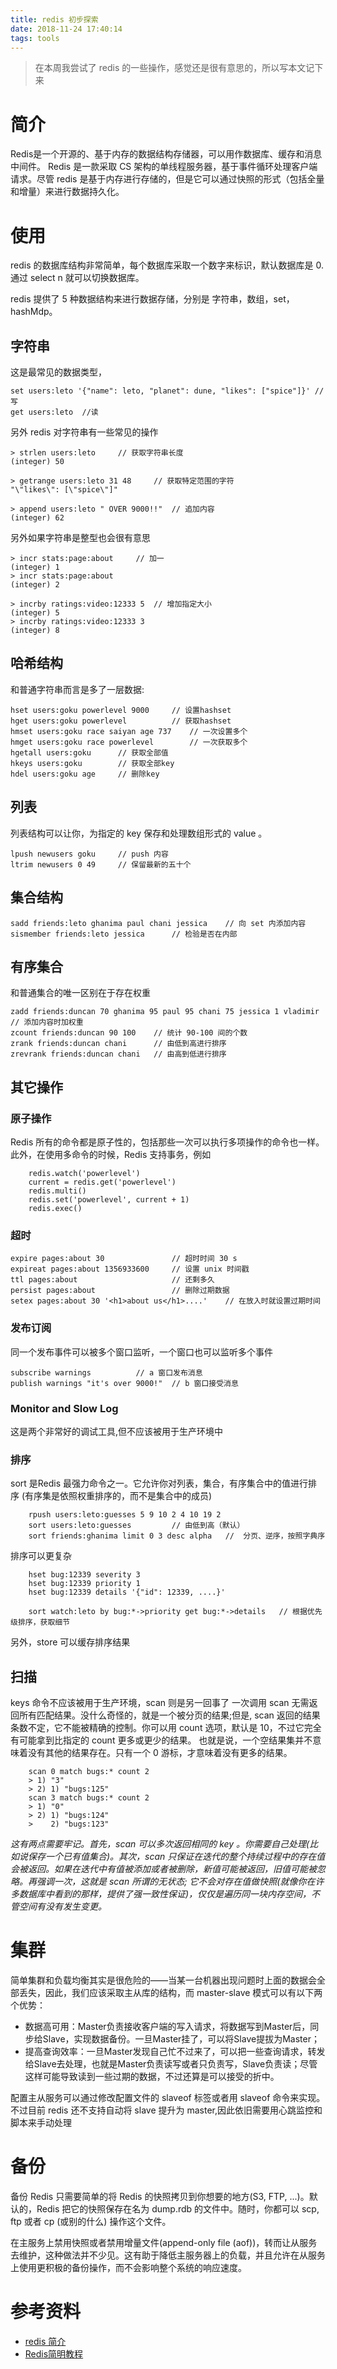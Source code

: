 ```yaml
---
title: redis 初步探索
date: 2018-11-24 17:40:14
tags: tools
---
```

> 在本周我尝试了 redis 的一些操作，感觉还是很有意思的，所以写本文记下来


# 简介
Redis是一个开源的、基于内存的数据结构存储器，可以用作数据库、缓存和消息中间件。
Redis 是一款采取 CS 架构的单线程服务器，基于事件循环处理客户端请求。尽管 redis 是基于内存进行存储的，但是它可以通过快照的形式（包括全量和增量）来进行数据持久化。


# 使用
redis 的数据库结构非常简单，每个数据库采取一个数字来标识，默认数据库是 0.通过 select n 就可以切换数据库。

redis 提供了 5 种数据结构来进行数据存储，分别是 字符串，数组，set，hashMdp。

## 字符串
这是最常见的数据类型，
```
set users:leto '{"name": leto, "planet": dune, "likes": ["spice"]}' //写
get users:leto  //读
```
另外 redis 对字符串有一些常见的操作
```
> strlen users:leto     // 获取字符串长度 
(integer) 50    

> getrange users:leto 31 48     // 获取特定范围的字符
"\"likes\": [\"spice\"]"

> append users:leto " OVER 9000!!"  // 追加内容
(integer) 62
```

另外如果字符串是整型也会很有意思
```
> incr stats:page:about     // 加一
(integer) 1
> incr stats:page:about
(integer) 2

> incrby ratings:video:12333 5  // 增加指定大小
(integer) 5
> incrby ratings:video:12333 3
(integer) 8
```

## 哈希结构
和普通字符串而言是多了一层数据:
```
hset users:goku powerlevel 9000     // 设置hashset
hget users:goku powerlevel          // 获取hashset
hmset users:goku race saiyan age 737    // 一次设置多个
hmget users:goku race powerlevel        // 一次获取多个
hgetall users:goku      // 获取全部值
hkeys users:goku        // 获取全部key
hdel users:goku age     // 删除key
```

## 列表
列表结构可以让你，为指定的 key 保存和处理数组形式的 value 。
```
lpush newusers goku     // push 内容
ltrim newusers 0 49     // 保留最新的五十个
```

## 集合结构
```
sadd friends:leto ghanima paul chani jessica    // 向 set 内添加内容
sismember friends:leto jessica      // 检验是否在内部
```

## 有序集合
和普通集合的唯一区别在于存在权重
```
zadd friends:duncan 70 ghanima 95 paul 95 chani 75 jessica 1 vladimir // 添加内容时加权重
zcount friends:duncan 90 100    // 统计 90-100 间的个数
zrank friends:duncan chani      // 由低到高进行排序
zrevrank friends:duncan chani   // 由高到低进行排序
```

## 其它操作
### 原子操作
Redis 所有的命令都是原子性的，包括那些一次可以执行多项操作的命令也一样。此外，在使用多命令的时候，Redis 支持事务，例如
```
    redis.watch('powerlevel')
    current = redis.get('powerlevel')
    redis.multi()
    redis.set('powerlevel', current + 1)
    redis.exec()
```

### 超时
```
expire pages:about 30               // 超时时间 30 s
expireat pages:about 1356933600     // 设置 unix 时间戳
ttl pages:about                     // 还剩多久
persist pages:about                 // 删除过期数据
setex pages:about 30 '<h1>about us</h1>....'    // 在放入时就设置过期时间
```

### 发布订阅
同一个发布事件可以被多个窗口监听，一个窗口也可以监听多个事件
```
subscribe warnings          // a 窗口发布消息
publish warnings "it's over 9000!"  // b 窗口接受消息
```

### Monitor and Slow Log
这是两个非常好的调试工具,但不应该被用于生产环境中

### 排序
sort 是Redis 最强力命令之一。它允许你对列表，集合，有序集合中的值进行排序 (有序集是依照权重排序的，而不是集合中的成员)

```
    rpush users:leto:guesses 5 9 10 2 4 10 19 2
    sort users:leto:guesses         // 由低到高（默认）
    sort friends:ghanima limit 0 3 desc alpha   //  分页、逆序，按照字典序

```

排序可以更复杂
```
    hset bug:12339 severity 3
    hset bug:12339 priority 1
    hset bug:12339 details '{"id": 12339, ....}'

    sort watch:leto by bug:*->priority get bug:*->details   // 根据优先级排序，获取细节
```

另外，store 可以缓存排序结果

## 扫描
keys 命令不应该被用于生产环境，scan 则是另一回事了
一次调用 scan 无需返回所有匹配结果。没什么奇怪的，就是一个被分页的结果;但是, scan 返回的结果条数不定，它不能被精确的控制。你可以用 count 选项，默认是 10，不过它完全有可能拿到比指定的 count 更多或更少的结果。
也就是说，一个空结果集并不意味着没有其他的结果存在。只有一个 0 游标，才意味着没有更多的结果。

```
    scan 0 match bugs:* count 2
    > 1) "3"
    > 2) 1) "bugs:125"
    scan 3 match bugs:* count 2
    > 1) "0"
    > 2) 1) "bugs:124"
    >    2) "bugs:123"
```

*这有两点需要牢记。首先，scan 可以多次返回相同的 key 。你需要自己处理(比如说保存一个已有值集合)。其次，scan 只保证在迭代的整个持续过程中的存在值会被返回。如果在迭代中有值被添加或者被删除，新值可能被返回，旧值可能被忽略。再强调一次，这就是 scan 所谓的无状态; 它不会对存在值做快照(就像你在许多数据库中看到的那样，提供了强一致性保证)，仅仅是遍历同一块内存空间，不管空间有没有发生变更。*


# 集群
简单集群和负载均衡其实是很危险的——当某一台机器出现问题时上面的数据会全部丢失，因此，我们应该采取主从库的结构，而 master-slave 模式可以有以下两个优势：
- 数据高可用：Master负责接收客户端的写入请求，将数据写到Master后，同步给Slave，实现数据备份。一旦Master挂了，可以将Slave提拔为Master；
- 提高查询效率：一旦Master发现自己忙不过来了，可以把一些查询请求，转发给Slave去处理，也就是Master负责读写或者只负责写，Slave负责读；尽管这样可能导致读到一些过期的数据，不过还算是可以接受的折中。

配置主从服务可以通过修改配置文件的 slaveof 标签或者用 slaveof 命令来实现。不过目前 redis 还不支持自动将 slave 提升为 master,因此依旧需要用心跳监控和脚本来手动处理

# 备份
备份 Redis 只需要简单的将 Redis 的快照拷贝到你想要的地方(S3, FTP, ...)。默认的，Redis 把它的快照保存在名为 dump.rdb 的文件中。随时，你都可以 scp, ftp 或者 cp (或别的什么) 操作这个文件。

在主服务上禁用快照或者禁用增量文件(append-only file (aof))，转而让从服务去维护，这种做法并不少见。这有助于降低主服务器上的负载，并且允许在从服务上使用更积极的备份操作，而不会影响整个系统的响应速度。


# 参考资料
- [redis 简介](https://github.com/ilivebox/the-little-redis-book/blob/master/zh-cn/redis.md)
- [Redis简明教程](https://zhuanlan.zhihu.com/p/37055648)
